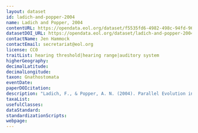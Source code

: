 ```yaml
---
layout: dataset
id: ladich-and-popper-2004
name: Ladich and Popper, 2004
contentURL: https://opendata.eol.org/dataset/f5535fd6-4982-498c-94fd-9676a5895619/resource/34a519f3-2425-462b-8a17-f64d2bc49569/download/archive.zip
datasetDOI_URL: https://opendata.eol.org/dataset/ladich-and-popper-2004
contactName: Jen Hammock
contactEmail: secretariat@eol.org
license: CC0
traitList: hearing threshold|hearing range|auditory system
higherGeography:
decimalLatitude:
decimalLongitude:
taxon: Gnathostomata
eventDate:
paperDOIcitation: 
description: "Ladich, F., & Popper, A. N. (2004). Parallel Evolution in Fish Hearing Organs. Springer Handbook of Auditory Research, 95,Aei127. doi:10.1007/978-1-4419-8957-4_4.  https://www.researchgate.net/publication/227173558_Parallel_Evolution_in_Fish_Hearing_Organs"
taxaList: 
usefulClasses:
dataStandard:
standardizationScripts:
webpage:
---
```



